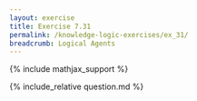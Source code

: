 ```yaml
---
layout: exercise
title: Exercise 7.31
permalink: /knowledge-logic-exercises/ex_31/
breadcrumb: Logical Agents
---
```


{% include mathjax_support %}

<div><i class="arrow-up loader" data-chapter="knowledge-logic-exercises" data-exercise="ex_31" data-rating="0"></i></div>
{% include_relative question.md %}
